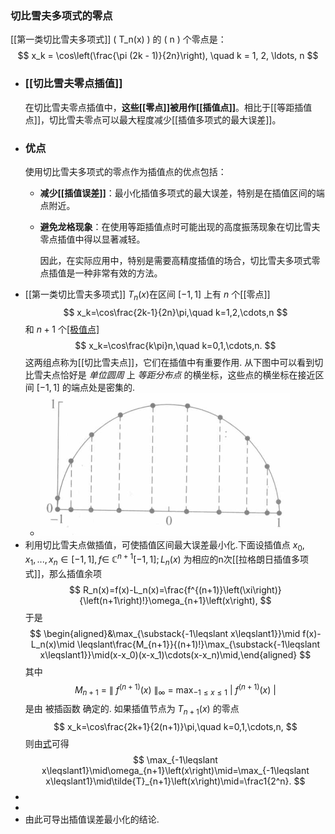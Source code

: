 ### 切比雪夫多项式的零点
[[第一类切比雪夫多项式]] \( T_n(x) \) 的 \( n \) 个零点是：
$$ x_k = \cos\left(\frac{\pi (2k - 1)}{2n}\right), \quad k = 1, 2, \ldots, n $$
- ### [[切比雪夫零点插值]]
  在切比雪夫零点插值中，**这些[[零点]]被用作[[插值点]]**。相比于[[等距插值点]]，切比雪夫零点可以最大程度减少[[插值多项式的最大误差]]。
- ### 优点
  使用切比雪夫多项式的零点作为插值点的优点包括：
	- **减少[[插值误差]]**：最小化插值多项式的最大误差，特别是在插值区间的端点附近。
	- **避免龙格现象**：在使用等距插值点时可能出现的高度振荡现象在切比雪夫零点插值中得以显著减轻。
	  
	  因此，在实际应用中，特别是需要高精度插值的场合，切比雪夫多项式零点插值是一种非常有效的方法。
- [[第一类切比雪夫多项式]] $T_n(x)$在区间 $[-1,1]$ 上有 $n$ 个[[零点]]
  $$
  x_k=\cos\frac{2k-1}{2n}\pi,\quad k=1,2,\cdots,n
  $$
  和 $n+1$ 个[[极值点]](包括端点)
  $$
  x_k=\cos\frac{k\pi}n,\quad k=0,1,\cdots,n.
  $$
  这两组点称为[[切比雪夫点]]，它们在插值中有重要作用. 从下图中可以看到切比雪夫点恰好是 *单位圆周* 上 *等距分布点* 的横坐标，这些点的横坐标在接近区间 $[-1,1]$ 的端点处是密集的.
	- ![image.png](../assets/image_1704286259375_0.png)
- 利用切比雪夫点做插值，可使插值区间最大误差最小化.下面设插值点 $x_0,x_1,...,x_n\in[-1,1],f\in$ $\mathbb C^{n+1}[-1,1];L_n(x)$ 为相应的n次[[拉格朗日插值多项式]]，那么插值余项
  $$
  R_n(x)=f(x)-L_n(x)=\frac{f^{(n+1)}\left(\xi\right)}{\left(n+1\right)!}\omega_{n+1}\left(x\right),
  $$
  于是
  $$
  \begin{aligned}&\max_{\substack{-1\leqslant x\leqslant1}}\mid f(x)-L_n(x)\mid \leqslant\frac{M_{n+1}}{(n+1)!}\max_{\substack{-1\leqslant x\leqslant1}}\mid(x-x_0)(x-x_1)\cdots(x-x_n)\mid,\end{aligned}
  $$
  其中
  $$
  M_{n+1}\:=\:\left\|\:f^{\left(n+1\right)}\left(x\right)\:\right\|_{\infty}\:=\:\max_{-1\leqslant x\leqslant1}\:\left|\:f^{\left(n+1\right)}\left(x\right)\:\right|
  $$
  是由 被插函数 确定的. 如果插值节点为 $T_{n+1}(x)$ 的零点
  $$
  x_k=\cos\frac{2k+1}{2(n+1)}\pi,\quad k=0,1,\cdots,n,
  $$
  则由[式]()可得
  $$
  \max_{-1\leqslant x\leqslant1}\mid\omega_{n+1}\left(x\right)\mid=\max_{-1\leqslant x\leqslant1}\mid\tilde{T}_{n+1}\left(x\right)\mid=\frac1{2^n}.
  $$
-
-
- 由此可导出插值误差最小化的结论.